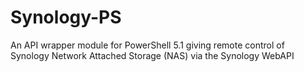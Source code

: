 # Synology-PS
An API wrapper module for PowerShell 5.1 giving remote control of Synology Network Attached Storage (NAS) via the Synology WebAPI

